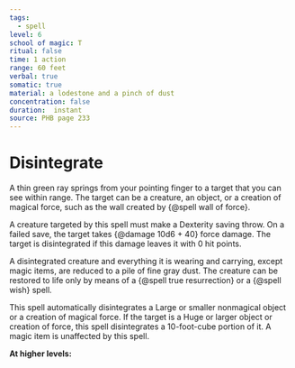 ```yaml
---
tags:
  - spell
level: 6
school of magic: T
ritual: false
time: 1 action
range: 60 feet
verbal: true
somatic: true
material: a lodestone and a pinch of dust
concentration: false
duration:  instant
source: PHB page 233
---
```

# Disintegrate
A thin green ray springs from your pointing finger to a target that you can see within range. The target can be a creature, an object, or a creation of magical force, such as the wall created by {@spell wall of force}.

A creature targeted by this spell must make a Dexterity saving throw. On a failed save, the target takes {@damage 10d6 + 40} force damage. The target is disintegrated if this damage leaves it with 0 hit points.

A disintegrated creature and everything it is wearing and carrying, except magic items, are reduced to a pile of fine gray dust. The creature can be restored to life only by means of a {@spell true resurrection} or a {@spell wish} spell.

This spell automatically disintegrates a Large or smaller nonmagical object or a creation of magical force. If the target is a Huge or larger object or creation of force, this spell disintegrates a 10-foot-cube portion of it. A magic item is unaffected by this spell.

**At higher levels:** 